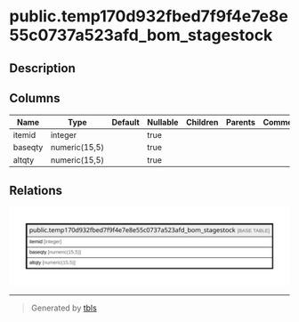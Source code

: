 # public.temp170d932fbed7f9f4e7e8e55c0737a523afd_bom_stagestock

## Description

## Columns

| Name | Type | Default | Nullable | Children | Parents | Comment |
| ---- | ---- | ------- | -------- | -------- | ------- | ------- |
| itemid | integer |  | true |  |  |  |
| baseqty | numeric(15,5) |  | true |  |  |  |
| altqty | numeric(15,5) |  | true |  |  |  |

## Relations

![er](public.temp170d932fbed7f9f4e7e8e55c0737a523afd_bom_stagestock.svg)

---

> Generated by [tbls](https://github.com/k1LoW/tbls)
